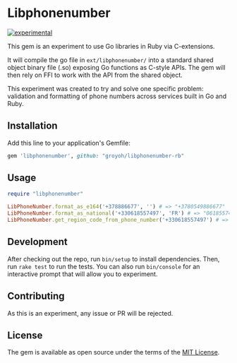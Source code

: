 # Libphonenumber

[![experimental](http://badges.github.io/stability-badges/dist/experimental.svg)](http://github.com/badges/stability-badges)

This gem is an experiment to use Go libraries in Ruby via C-extensions.

It will compile the go file in `ext/libphonenumber/` into a standard shared
object binary file (.so) exposing Go functions as C-style APIs. The gem will
then rely on FFI to work with the API from the shared object.

This experiment was created to try and solve one specific problem: validation
and formatting of phone numbers across services built in Go and Ruby.

## Installation

Add this line to your application's Gemfile:

```ruby
gem 'libphonenumber', github: "groyoh/libphonenumber-rb"
```

## Usage

```ruby
require "libphonenumber"

LibPhoneNumber.format_as_e164('+378886677', '') # => "+3780549886677"
LibPhoneNumber.format_as_national('+330618557497', 'FR') # => "0618557497"
LibPhoneNumber.get_region_code_from_phone_number('+330618557497') # => "FR"
```

## Development

After checking out the repo, run `bin/setup` to install dependencies. Then, run `rake test` to run the tests. You can also run `bin/console` for an interactive prompt that will allow you to experiment.

## Contributing

As this is an experiment, any issue or PR will be rejected.

## License

The gem is available as open source under the terms of the [MIT License](http://opensource.org/licenses/MIT).


